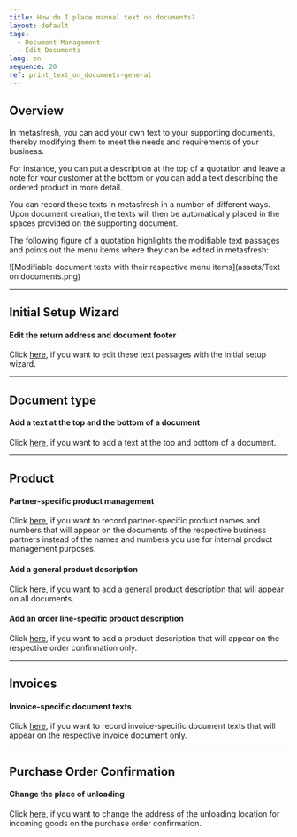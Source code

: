 ```yaml
---
title: How do I place manual text on documents?
layout: default
tags:
  - Document Management
  - Edit Documents
lang: en
sequence: 20
ref: print_text_on_documents-general
---
```


## Overview
In metasfresh, you can add your own text to your supporting documents, thereby modifying them to meet the needs and requirements of your business.

For instance, you can put a description at the top of a quotation and leave a note for your customer at the bottom or you can add a text describing the ordered product in more detail.

You can record these texts in metasfresh in a number of different ways. Upon document creation, the texts will then be automatically placed in the spaces provided on the supporting document.

The following figure of a quotation highlights the modifiable text passages and points out the menu items where they can be edited in metasfresh:

![Modifiable document texts with their respective menu items](assets/Text on documents.png)

---

## Initial Setup Wizard

#### Edit the return address and document footer
Click [here](InitialSetupWizard), if you want to edit these text passages with the initial setup wizard.

---

## Document type

#### Add a text at the top and the bottom of a document
Click [here](Print_text_on_documents-doctype), if you want to add a text at the top and bottom of a document.

---

## Product

#### Partner-specific product management
Click [here](Partner-specific_products), if you want to record partner-specific product names and numbers that will appear on the documents of the respective business partners instead of the names and numbers you use for internal product management purposes.

#### Add a general product description
Click [here](Print_text_on_documents-product), if you want to add a general product description that will appear on all documents.

#### Add an order line-specific product description
Click [here](Order_line-specific_product_description), if you want to add a product description that will appear on the respective order confirmation only.

---

## Invoices

#### Invoice-specific document texts
Click [here](Invoice-specific_document_texts), if you want to record invoice-specific document texts that will appear on the respective invoice document only.

---

## Purchase Order Confirmation

#### Change the place of unloading
Click [here](Change_place_of_unloading), if you want to change the address of the unloading location for incoming goods on the purchase order confirmation.
